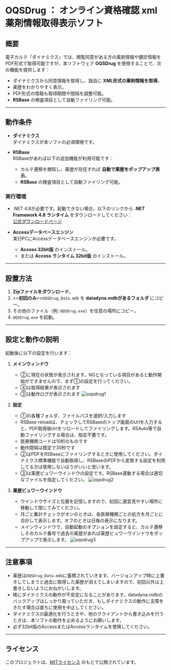 # OQSDrug ： オンライン資格確認 xml薬剤情報取得表示ソフト
## 概要
電子カルテ「ダイナミクス」では、閲覧同意がある方の薬剤情報や健診情報をPDF形式で取得可能ですが、本ソフトウェア **OQSDrug** を使用することで、次の機能を提供します：

- ダイナミクスから同意情報を取得し、独自に **XML形式の薬剤情報を取得**。
- 薬歴をわかりやすく表示。
- PDF形式の情報も取得期間や間隔を調整可能。
- **RSBase** の検査項目として自動ファイリング可能。

---

## 動作条件

- **ダイナミクス**  
  ダイナミクスが本ソフトの必須環境です。

- **RSBase**  
  RSBaseがあれば以下の追加機能が利用可能です：
  - カルテ遷移を検知し、薬歴が存在すれば **自動で薬歴をポップアップ表示**。
  - **RSBase** の検査項目として自動ファイリング可能。

### 実行環境
- .NET 4.8が必要です。起動できない場合、以下のリンクから **.NET Framework 4.8 ランタイム** をダウンロードしてください：  
[公式ダウンロードページ](https://dotnet.microsoft.com/ja-jp/download/dotnet-framework/net48)
 
- **Accessデータベースエンジン**  
  実行PCにAccessデータベースエンジンが必要です。
  - **Access 32bit版** のインストール。
  - または **Access ランタイム 32bit版** のインストール。

---

## 設置方法

1. **Zipファイルをダウンロード**。
2. <<**初回のみ**>>`OQSDrug_Data.mdb` を **datadyna.mdbがあるフォルダ** にコピー。
3. その他のファイル（例: `OQSDrug.exe`）を任意の場所にコピー。
4. `OQSDrug.exe` を起動。

---

## 設定と動作の説明

起動後に以下の設定を行います：

1. **メインウィンドウ**
   
   - ②に現在の状態が表示されます。NGとなっている項目があると動作開始ができませんので、まず①の設定を行ってください。
   - ④は取得結果が表示されます
   - ③は動作ログが表示されます
   ![oqsdrug1](https://github.com/user-attachments/assets/3e6aac17-33f5-4eb7-b288-b717fd02cd4d)


2. **設定**

   - ①の各種フォルダ、ファイルパスを選択/入力します
   - RSBase reloadは、チェックしてRSBaseのトップ画面のUrlを入力すると、PDF取得後Urlをリロードしてファイリングします。RSAuto等で自動ファイリングする場合は、指定不要です。
   - 医療機関コードは10桁のものです
   - 動作間隔は既定で30秒です
   - ②はPDFをRSBaseにファイリングするときに使用してください。ダイナミクス標準機能で自動取得し、RSBaseのPDFから変換する設定を利用してる方は使用しないほうがいいと思います。
   - ③は薬歴ビュワーウインドウの設定です。RSBase連動する場合は適切なファイルを指定してください。
  ![oqsdrug2](https://github.com/user-attachments/assets/36dee710-1595-4f1b-b89a-e691c92907cb)

   
3. **薬歴ビュワーウインドウ**
   
   - ウインドウサイズと位置を記憶しますので、初回に適宜見やすい場所に移動して閉じてみてください。
   - 月ごと集計チェックがオンのときは、各医療機関ごとの処方を月ごとに合計して表示します。オフのときは日毎の表示になります。
   - メインウィンドウで、自動起動のオプションを設定すると、カルテ遷移しそのカルテ番号で過去の薬歴があれば薬歴ビュワーウインドウをポップアップで表示します。
![oqsdrug3](https://github.com/user-attachments/assets/e9631708-a4b7-49e4-85d1-8bc7446bb032)

---

## 注意事項
- 薬歴は`OQSDrug_Data.mdb`に蓄積されていきます。バージョンアップ時に上書きしてしまうと過去に取得した薬歴が消えてしまいますので、初回以外は上書きしないようにおねがいします。
- 稀にダイナミクスの動作が不安定になることがあります。datadyna.mdbのバックアップはしっかり取っていただき、もしダイナミクスの動作に支障をきたす場合は直ちに使用を中止してください。
- ダイナミクスの最適化を行うときや、他のクライアントから書き込みを行うときは、本ソフトの動作を止めるようにお願いします。
- 必ず32bit版のAccessまたはAccessランタイムを使用してください。

---


## ライセンス
このプロジェクトは、[MITライセンス](LICENSE) のもとで公開されています。
